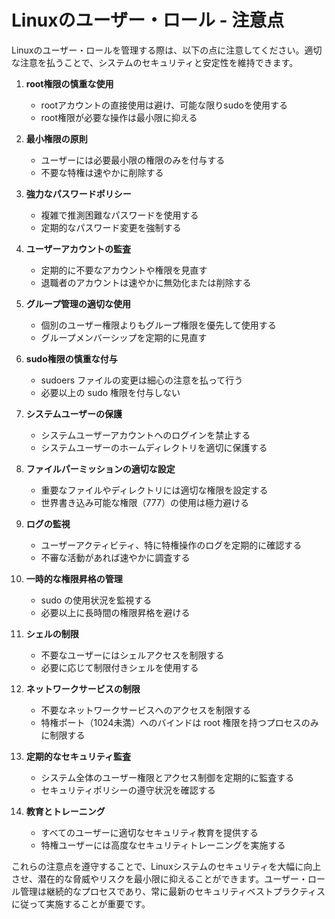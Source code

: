 # Linuxのユーザー・ロール - 注意点

Linuxのユーザー・ロールを管理する際は、以下の点に注意してください。適切な注意を払うことで、システムのセキュリティと安定性を維持できます。

1. **root権限の慎重な使用**
   - rootアカウントの直接使用は避け、可能な限りsudoを使用する
   - root権限が必要な操作は最小限に抑える

2. **最小権限の原則**
   - ユーザーには必要最小限の権限のみを付与する
   - 不要な特権は速やかに削除する

3. **強力なパスワードポリシー**
   - 複雑で推測困難なパスワードを使用する
   - 定期的なパスワード変更を強制する

4. **ユーザーアカウントの監査**
   - 定期的に不要なアカウントや権限を見直す
   - 退職者のアカウントは速やかに無効化または削除する

5. **グループ管理の適切な使用**
   - 個別のユーザー権限よりもグループ権限を優先して使用する
   - グループメンバーシップを定期的に見直す

6. **sudo権限の慎重な付与**
   - sudoers ファイルの変更は細心の注意を払って行う
   - 必要以上の sudo 権限を付与しない

7. **システムユーザーの保護**
   - システムユーザーアカウントへのログインを禁止する
   - システムユーザーのホームディレクトリを適切に保護する

8. **ファイルパーミッションの適切な設定**
   - 重要なファイルやディレクトリには適切な権限を設定する
   - 世界書き込み可能な権限（777）の使用は極力避ける

9. **ログの監視**
   - ユーザーアクティビティ、特に特権操作のログを定期的に確認する
   - 不審な活動があれば速やかに調査する

10. **一時的な権限昇格の管理**
    - sudo の使用状況を監視する
    - 必要以上に長時間の権限昇格を避ける

11. **シェルの制限**
    - 不要なユーザーにはシェルアクセスを制限する
    - 必要に応じて制限付きシェルを使用する

12. **ネットワークサービスの制限**
    - 不要なネットワークサービスへのアクセスを制限する
    - 特権ポート（1024未満）へのバインドは root 権限を持つプロセスのみに制限する

13. **定期的なセキュリティ監査**
    - システム全体のユーザー権限とアクセス制御を定期的に監査する
    - セキュリティポリシーの遵守状況を確認する

14. **教育とトレーニング**
    - すべてのユーザーに適切なセキュリティ教育を提供する
    - 特権ユーザーには高度なセキュリティトレーニングを実施する

これらの注意点を遵守することで、Linuxシステムのセキュリティを大幅に向上させ、潜在的な脅威やリスクを最小限に抑えることができます。ユーザー・ロール管理は継続的なプロセスであり、常に最新のセキュリティベストプラクティスに従って実施することが重要です。
